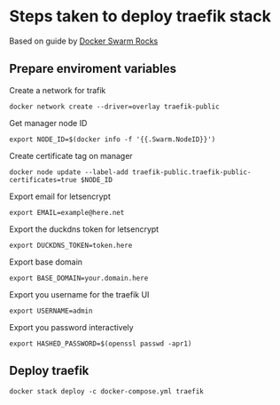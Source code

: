 # Steps taken to deploy traefik stack

Based on guide by [Docker Swarm Rocks](https://dockerswarm.rocks/traefik/)

## Prepare enviroment variables

Create a network for trafik

    docker network create --driver=overlay traefik-public

Get manager node ID

    export NODE_ID=$(docker info -f '{{.Swarm.NodeID}}')

Create certificate tag on manager

    docker node update --label-add traefik-public.traefik-public-certificates=true $NODE_ID

Export email for letsencrypt

    export EMAIL=example@here.net

Export the duckdns token for letsencrypt

    export DUCKDNS_TOKEN=token.here

Export base domain

    export BASE_DOMAIN=your.domain.here

Export you username for the traefik UI

    export USERNAME=admin

Export you password interactively

    export HASHED_PASSWORD=$(openssl passwd -apr1)

## Deploy traefik

    docker stack deploy -c docker-compose.yml traefik

